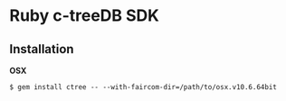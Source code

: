 # Ruby c-treeDB SDK


## Installation

**OSX**

```
$ gem install ctree -- --with-faircom-dir=/path/to/osx.v10.6.64bit
```